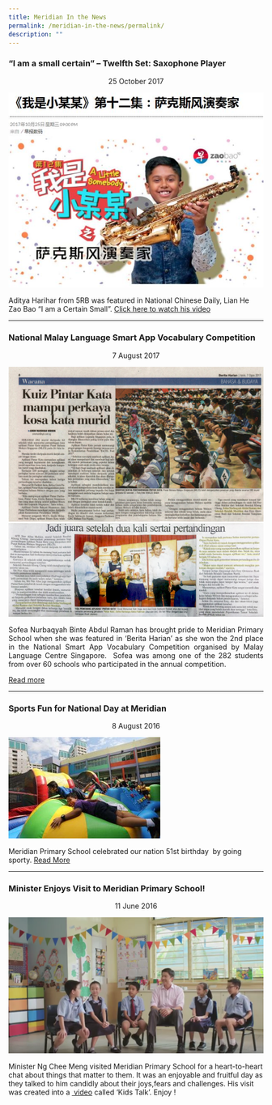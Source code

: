 ```yaml
---
title: Meridian In the News
permalink: /meridian-in-the-news/permalink/
description: ""
---
```

### “I am a small certain” – Twelfth Set: Saxophone Player

<center>25 October 2017</center>

![](/images/About%20As/Meridian%20in%20the%20News/Aditya-Harihar.jpg)

Aditya Harihar from 5RB was featured in National Chinese Daily, Lian He Zao Bao “I am a Certain Small”.  <a href = "http://www.zaobao.com.sg/zvideos/a-little-somebody/story20171025-805822"> Click here to watch his video</a>
<hr>

### National Malay Language Smart App Vocabulary Competition

<center>7 August 2017</center>

![](/images/About%20As/Meridian%20in%20the%20News/Meridian-in-the-news-National-ML-App-1.jpg)
![](/images/About%20As/Meridian%20in%20the%20News/Meridian-in-the-news-National-ML-App-2.jpg)

<p align = 'justify'>Sofea Nurbaqyah Binte Abdul Raman has brought pride to Meridian Primary School when she was featured in ‘Berita Harian’ as she won the 2nd place in the National Smart App Vocabulary Competition organised by Malay Language Centre Singapore.  Sofea was among one of the 282 students from over 60 schools who participated in the annual competition.</p><a href = "https://translate.google.com.sg/translate?hl=en&sl=ms&u=http://www.beritaharian.sg/bahasa-budaya/kuiz-pintar-kata-mampu-perkaya-kosa-kata-murid&prev=search">Read more</a>
<hr>

### Sports Fun for National Day at Meridian
<center>8 August 2016</center>

![](/images/About%20As/Meridian%20in%20the%20News/Meridian-in-the-news-ST_20160808_NSACTIVE0877Y3_2499630-300x200.jpg)

Meridian Primary School celebrated our nation 51st birthday  by going sporty. <a href = "http://www.straitstimes.com/singapore/education/sports-fun-for-national-day">Read More</a>

<hr>

### Minister Enjoys Visit to Meridian Primary School!

<center>11 June 2016</center>

![](/images/About%20As/Meridian%20in%20the%20News/Meridian-in-the-news-minister.png)

Minister Ng Chee Meng visited Meridian Primary School for a heart-to-heart chat about things that matter to them. It was an enjoyable and fruitful day as they talked to him candidly about their joys,fears and challenges. His visit was created into a <a href = "https://www.facebook.com/NgCheeMengforSG/videos/1116601255027273"> video</a> called ‘Kids Talk’. Enjoy !

